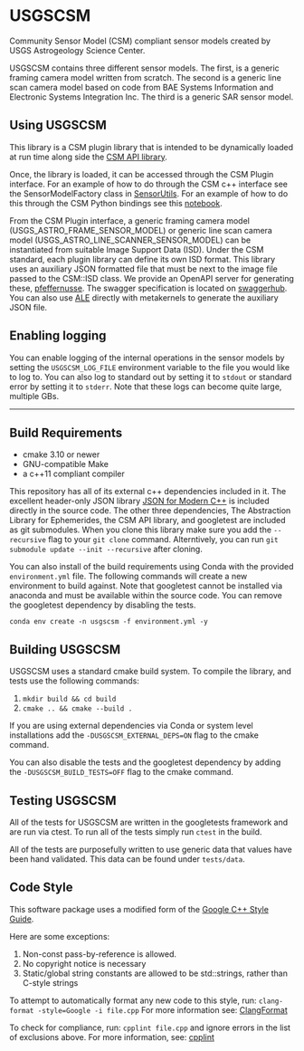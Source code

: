 # USGSCSM

Community Sensor Model (CSM) compliant sensor models created by USGS Astrogeology
Science Center.

USGSCSM contains three different sensor models. The first, is a generic
framing camera model written from scratch. The second is a generic line scan
camera model based on code from BAE Systems Information and Electronic Systems
Integration Inc. The third is a generic SAR sensor model.

## Using USGSCSM

This library is a CSM plugin library that is intended to be dynamically loaded
at run time along side the
[CSM API library](https://github.com/USGS-Astrogeology/csm).

Once, the library is loaded, it can be accessed through the CSM Plugin interface.
For an example of how to do through the CSM c++ interface see the SensorModelFactory
class in [SensorUtils](https://github.com/USGS-Astrogeology/SensorUtils).
For an example of how to do this through the CSM Python bindings see this
[notebook](http://nbviewer.jupyter.org/gist/thareUSGS/4c0eb72799edc33ff4816b2587027148).

From the CSM Plugin interface, a generic framing camera model
(USGS_ASTRO_FRAME_SENSOR_MODEL) or generic line scan camera model
(USGS_ASTRO_LINE_SCANNER_SENSOR_MODEL) can be instantiated from suitable Image
Support Data (ISD). Under the CSM standard, each plugin library can define its
own ISD format. This library uses an auxiliary JSON formatted file that must be
next to the image file passed to the CSM::ISD class. We provide an OpenAPI
server for generating these,
[pfeffernusse](https://github.com/USGS-Astrogeology/pfeffernusse). The swagger
specification is located on
[swaggerhub](https://app.swaggerhub.com/apis/USGS-Astro/pfeffernusse2/0.1.4-oas3).
You can also use [ALE](https://github.com/USGS-Astrogeology/ale) directly with
metakernels to generate the auxiliary JSON file.

## Enabling logging

You can enable logging of the internal operations in the sensor models by setting
the `USGSCSM_LOG_FILE` environment variable to the file you would like to log to.
You can also log to standard out by setting it to `stdout` or standard error
by setting it to `stderr`. Note that these logs can become quite large, multiple
GBs.

---

## Build Requirements

* cmake 3.10 or newer
* GNU-compatible Make
* a c++11 compliant compiler

This repository has all of its external c++ dependencies included in it. The
excellent header-only JSON library
[JSON for Modern C++](https://github.com/nlohmann/json) is included directly in
the source code. The other three dependencies, The Abstraction Library for
Ephemerides, the CSM API library, and googletest are included as git submodules.
When you clone this library make sure you add the `--recursive` flag to your
`git clone` command. Alterntively, you can run
`git submodule update --init --recursive` after cloning.

You can also install of the build requirements using Conda with the provided
`environment.yml` file. The following commands will create a new environment
to build against. Note that googletest cannot be installed via anaconda and must
be available within the source code. You can remove the googletest dependency
by disabling the tests.

```
conda env create -n usgscsm -f environment.yml -y
```

## Building USGSCSM

USGSCSM uses a standard cmake build system. To compile the library, and
tests use the following commands:

1. `mkdir build && cd build`
2. `cmake .. && cmake --build .`

If you are using external dependencies via Conda or system level installations
add the `-DUSGSCSM_EXTERNAL_DEPS=ON` flag to the cmake command.

You can also disable the tests and the googletest dependency by adding the
`-DUSGSCSM_BUILD_TESTS=OFF` flag to the cmake command.

## Testing USGSCSM

All of the tests for USGSCSM are written in the googletests framework
and are run via ctest. To run all of the tests simply run `ctest` in the build.

All of the tests are purposefully written to use generic data that values have
been hand validated. This data can be found under `tests/data`.

## Code Style

This software package uses a modified form of the
[Google C++ Style Guide](https://google.github.io/styleguide/cppguide.html).

Here are some exceptions:

1. Non-const pass-by-reference is allowed.
2. No copyright notice is necessary
3. Static/global string constants are allowed to be std::strings, rather than C-style strings

To attempt to automatically format any new code to this style, run:
`clang-format -style=Google -i file.cpp`
For more information see: [ClangFormat](https://clang.llvm.org/docs/ClangFormat.html)

To check for compliance, run: `cpplint file.cpp` and ignore errors in the list of exclusions above.
For more information, see: [cpplint](https://github.com/cpplint/cpplint)
